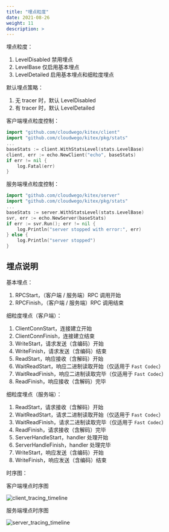 ```yaml
---
title: "埋点粒度"
date: 2021-08-26
weight: 11
description: >
---
```


埋点粒度：
1. LevelDisabled 禁用埋点
2. LevelBase 仅启用基本埋点
3. LevelDetailed 启用基本埋点和细粒度埋点

默认埋点策略：
1. 无 tracer 时，默认 LevelDisabled
2. 有 tracer 时，默认 LevelDetailed 

客户端埋点粒度控制：
```go
import "github.com/cloudwego/kitex/client"
import "github.com/cloudwego/kitex/pkg/stats"
...
baseStats := client.WithStatsLevel(stats.LevelBase)
client, err := echo.NewClient("echo", baseStats)
if err != nil {
	log.Fatal(err)
}
```

服务端埋点粒度控制：
```go
import "github.com/cloudwego/kitex/server"
import "github.com/cloudwego/kitex/pkg/stats"
...
baseStats := server.WithStatsLevel(stats.LevelBase)
svr, err := echo.NewServer(baseStats)
if err := svr.Run(); err != nil {
	log.Println("server stopped with error:", err)
} else {
	log.Println("server stopped")
}
```

## 埋点说明

基本埋点：

1. RPCStart，（客户端 / 服务端）RPC 调用开始
2. RPCFinish，（客户端 / 服务端）RPC 调用结束

细粒度埋点（客户端）：

1. ClientConnStart，连接建立开始
2. ClientConnFinish，连接建立结束
3. WriteStart，请求发送（含编码）开始
4. WriteFinish，请求发送（含编码）结束
5. ReadStart，响应接收（含解码）开始
6. WaitReadStart，响应二进制读取开始（仅适用于 `Fast Codec`）
7. WaitReadFinish，响应二进制读取完毕（仅适用于 `Fast Codec`）
8. ReadFinish，响应接收（含解码）完毕

细粒度埋点（服务端）：

1. ReadStart，请求接收（含解码）开始
2. WaitReadStart，请求二进制读取开始（仅适用于 `Fast Codec`）
3. WaitReadFinish，请求二进制读取完毕（仅适用于 `Fast Codec`）
4. ReadFinish，请求接收（含解码）完毕
5. ServerHandleStart，handler 处理开始
6. ServerHandleFinish，handler 处理完毕
7. WriteStart，响应发送（含编码）开始
8. WriteFinish，响应发送（含编码）结束

时序图：

客户端埋点时序图

![client_tracing_timeline](/img/docs/client_tracing_timeline.png)

服务端埋点时序图

![server_tracing_timeline](/img/docs/server_tracing_timeline.png)